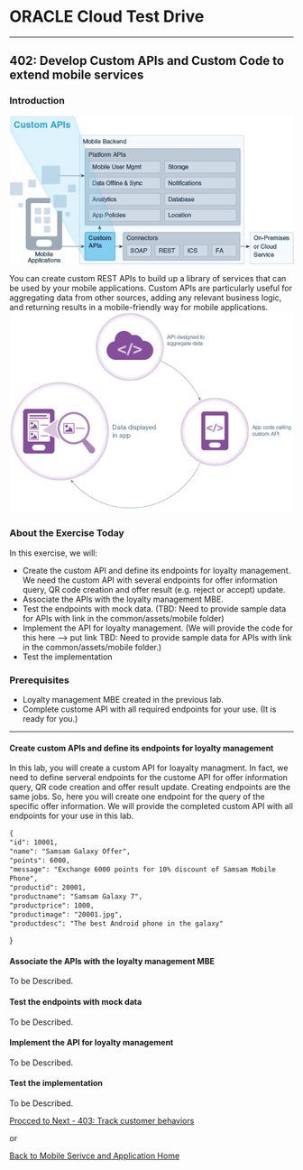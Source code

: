 # ORACLE Cloud Test Drive #
-----
## 402: Develop Custom APIs and Custom Code to extend mobile services ##

### Introduction ###
![](../common/images/mobile/mcsgs_dt_003_customapi.png)

You can create custom REST APIs to build up a library of services that can be used by your mobile applications. Custom APIs are particularly useful for aggregating data from other sources, adding any relevant business logic, and returning results in a mobile-friendly way for mobile applications.
![](../common/images/mobile/mcsgc_dt_004_api.png)

### About the Exercise Today ###
In this exercise, we will:
- Create the custom API and define its endpoints for loyalty management. We need the custom API with several endpoints for offer information query, QR code creation and offer result (e.g. reject or accept) update.
- Associate the APIs with the loyalty management MBE.
- Test the endpoints with mock data. (TBD: Need to provide sample data for APIs with link in the common/assets/mobile folder)
- Implement the API for loyalty management. (We will provide the code for this here --> put link TBD: Need to provide sample data for APIs with link in the common/assets/mobile folder.)
- Test the implementation

### Prerequisites ###
- Loyalty management MBE created in the previous lab.
- Complete custome API with all required endpoints for your use. (It is ready for you.)

----

#### Create custom APIs and define its endpoints for loyalty management ####
In this lab, you will create a custom API for loayalty managment. In fact, we need to define serveral endpoints for the custome API for offer information query, QR code creation and offer result update. Creating endpoints are the same jobs. So, here you will create one endpoint for the query of the specific offer information. We will provide the completed custom API with all endpoints for your use in this lab.






	{
    "id": 10001,
    "name": "Samsam Galaxy Offer",
    "points": 6000,
    "message": "Exchange 6000 points for 10% discount of Samsam Mobile Phone",
    "productid": 20001,
    "productname": "Samsam Galaxy 7",
    "productprice": 1000,
    "productimage": "20001.jpg",
    "productdesc": "The best Android phone in the galaxy"
  }


#### Associate the APIs with the loyalty management MBE ####
To be Described.

#### Test the endpoints with mock data ####
To be Described.

#### Implement the API for loyalty management ####
To be Described.

#### Test the implementation ####
To be Described.

[Procced to Next - 403: Track customer behaviors](403-MobileLab.md)

or

[Back to Mobile Serivce and Application Home](README.md)


